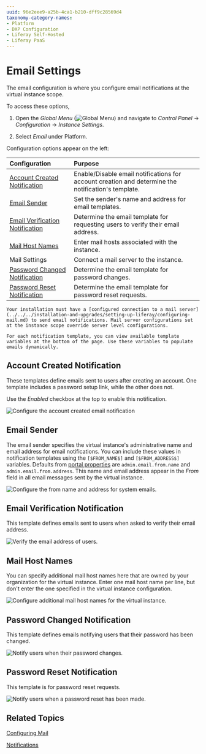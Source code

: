 ```yaml
---
uuid: 96e2eee9-a25b-4ca1-b210-dff9c28569d4
taxonomy-category-names:
- Platform
- DXP Configuration
- Liferay Self-Hosted
- Liferay PaaS
---
```

# Email Settings

The email configuration is where you configure email notifications at the virtual instance scope.

To access these options,

1. Open the *Global Menu* (![Global Menu](../../../images/icon-applications-menu.png)) and navigate to *Control Panel* &rarr; *Configuration* &rarr; *Instance Settings*.

1. Select *Email* under Platform.

Configuration options appear on the left:

| Configuration                                                       | Purpose                                                                                            |
|:--------------------------------------------------------------------|:---------------------------------------------------------------------------------------------------|
| [Account Created Notification](#account-created-notification)       | Enable/Disable email notifications for account creation and determine the notification's template. |
| [Email Sender](#email-sender)                                       | Set the sender's name and address for email templates.                                             |
| [Email Verification Notification](#email-verification-notification) | Determine the email template for requesting users to verify their email address.                   |
| [Mail Host Names](#mail-host-names)                                 | Enter mail hosts associated with the instance.                                                     |
| Mail Settings                                                       | Connect a mail server to the instance.                                                             |
| [Password Changed Notification](#password-changed-notification)     | Determine the email template for password changes.                                                 |
| [Password Reset Notification](#password-reset-notification)         | Determine the email template for password reset requests.                                          |

```{note}
Your installation must have a [configured connection to a mail server](../../../installation-and-upgrades/setting-up-liferay/configuring-mail.md) to send email notifications. Mail server configurations set at the instance scope override server level configurations. 

For each notification template, you can view available template variables at the bottom of the page. Use these variables to populate emails dynamically.
```

## Account Created Notification

These templates define emails sent to users after creating an account. One template includes a password setup link, while the other does not.

Use the *Enabled* checkbox at the top to enable this notification.

![Configure the account created email notification](./email-settings/images/01.png)

## Email Sender

The email sender specifies the virtual instance's administrative name and email address for email notifications. You can include these values in notification templates using the `[$FROM_NAME$]` and `[$FROM_ADDRESS$]` variables. Defaults from [portal properties](https://learn.liferay.com/reference/latest/en/dxp/propertiesdoc/portal.properties.html#Admin%20Portlet) are `admin.email.from.name` and `admin.email.from.address`. This name and email address appear in the *From* field in all email messages sent by the virtual instance.

![Configure the from name and address for system emails.](./email-settings/images/02.png)

## Email Verification Notification

This template defines emails sent to users when asked to verify their email address.

![Verify the email address of users.](./email-settings/images/03.png)

## Mail Host Names

You can specify additional mail host names here that are owned by your organization for the virtual instance. Enter one mail host name per line, but don't enter the one specified in the virtual instance configuration.

![Configure additional mail host names for the virtual instance.](./email-settings/images/04.png)

## Password Changed Notification

This template defines emails notifying users that their password has been changed.

![Notify users when their password changes.](./email-settings/images/05.png)

## Password Reset Notification

This template is for password reset requests.

![Notify users when a password reset has been made.](./email-settings/images/06.png)

## Related Topics

[Configuring Mail](../../../installation-and-upgrades/setting-up-liferay/configuring-mail.md)

[Notifications](../../../process-automation/notifications.md)
